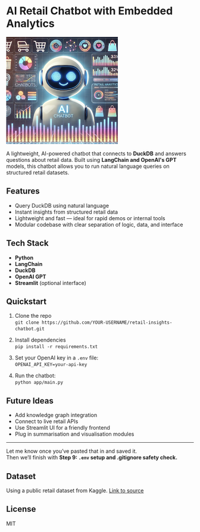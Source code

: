 # AI Retail Chatbot with Embedded Analytics
![Project Banner](./assets/image.png)

A lightweight, AI-powered chatbot that connects to **DuckDB** and answers questions about retail data. Built using **LangChain and OpenAI's GPT** models, this chatbot allows you to run natural language queries on structured retail datasets.

## Features

- Query DuckDB using natural language
- Instant insights from structured retail data
- Lightweight and fast — ideal for rapid demos or internal tools
- Modular codebase with clear separation of logic, data, and interface

## Tech Stack

- **Python**
- **LangChain**
- **DuckDB**
- **OpenAI GPT**
- **Streamlit** (optional interface)

## Quickstart

1. Clone the repo  
   `git clone https://github.com/YOUR-USERNAME/retail-insights-chatbot.git`

2. Install dependencies  
   `pip install -r requirements.txt`

3. Set your OpenAI key in a `.env` file:  
   `OPENAI_API_KEY=your-api-key`

4. Run the chatbot:  
   `python app/main.py`

## Future Ideas

- Add knowledge graph integration  
- Connect to live retail APIs  
- Use Streamlit UI for a friendly frontend  
- Plug in summarisation and visualisation modules

---

Let me know once you’ve pasted that in and saved it.  
Then we’ll finish with **Step 9: `.env` setup and .gitignore safety check.**

## Dataset
Using a public retail dataset from Kaggle. [Link to source](https://www.kaggle.com/datasets/mkechinov/ecommerce-behavior-data-from-multi-category-store)

## License
MIT
